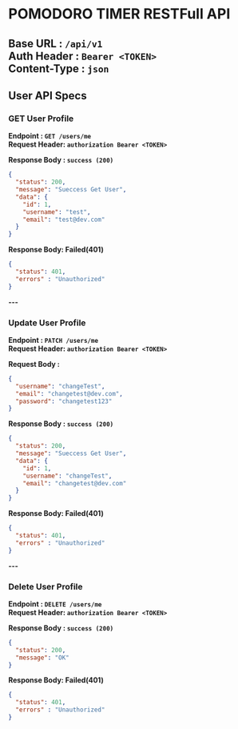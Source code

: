 # POMODORO TIMER RESTFull API
**Base URL : `/api/v1`** \
**Auth Header : `Bearer <TOKEN>`**\
**Content-Type : `json`**
---
## User API Specs
### GET User Profile
**Endpoint : `GET /users/me`**\
**Request Header: `authorization Bearer <TOKEN>`**

**Response Body : `success (200)`**
```json
{
  "status": 200,
  "message": "Sueccess Get User",
  "data": {
    "id": 1,
    "username": "test",
    "email": "test@dev.com"
  }
}
```
**Response Body: Failed(401)**

```json
{
  "status": 401,
  "errors" : "Unauthorized"
}
```
**---**

### Update User Profile
**Endpoint : `PATCH /users/me`**\
**Request Header: `authorization Bearer <TOKEN>`**

**Request Body :**

```json
{
  "username": "changeTest",
  "email": "changetest@dev.com",
  "password": "changetest123"
}
```

**Response Body : `success (200)`**
```json
{
  "status": 200,
  "message": "Sueccess Get User",
  "data": {
    "id": 1,
    "username": "changeTest",
    "email": "changetest@dev.com"
  }
}
```
**Response Body: Failed(401)**

```json
{
  "status": 401,
  "errors" : "Unauthorized"
}
```
**---**
### Delete User Profile
**Endpoint : `DELETE /users/me`**\
**Request Header: `authorization Bearer <TOKEN>`**

**Response Body : `success (200)`**
```json
{
  "status": 200,
  "message": "OK"
}
```
**Response Body: Failed(401)**

```json
{
  "status": 401,
  "errors" : "Unauthorized"
}
```